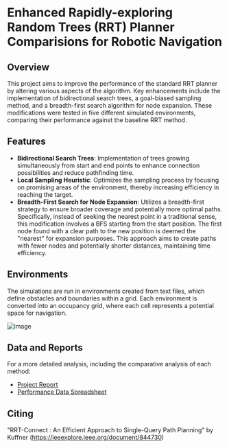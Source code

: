 # Enhanced Rapidly-exploring Random Trees (RRT) Planner Comparisions for Robotic Navigation

## Overview
This project aims to improve the performance of the standard RRT planner by altering various aspects of the algorithm. Key enhancements include the implementation of bidirectional search trees, a goal-biased sampling method, and a breadth-first search algorithm for node expansion. These modifications were tested in five different simulated environments, comparing their performance against the baseline RRT method.

## Features
- **Bidirectional Search Trees**: Implementation of trees growing simultaneously from start and end points to enhance connection possibilities and reduce pathfinding time.
- **Local Sampling Heuristic**: Optimizes the sampling process by focusing on promising areas of the environment, thereby increasing efficiency in reaching the target.
- **Breadth-First Search for Node Expansion**: Utilizes a breadth-first strategy to ensure broader coverage and potentially more optimal paths. Specifically, instead of seeking the nearest point in a traditional sense, this modification involves a BFS starting from the start position. The first node found with a clear path to the new position is deemed the "nearest" for expansion purposes. This approach aims to create paths with fewer nodes and potentially shorter distances, maintaining time efficiency.

## Environments
The simulations are run in environments created from text files, which define obstacles and boundaries within a grid. Each environment is converted into an occupancy grid, where each cell represents a potential space for navigation.

![image](https://github.com/adamnebylitsa/Mobile-Robot-Path-Planning-Method-Comparisons/assets/84944416/0be01557-71d2-473d-bc5b-443f1bf949b0)

## Data and Reports 
For a more detailed analysis, including the comparative analysis of each method:
- [Project Report](https://docs.google.com/document/d/1uXCafIOUeDR7brnZ9s860canGNX_OtaCnkBKx8aKYig/edit?usp=sharing)
- [Performance Data Spreadsheet](https://docs.google.com/spreadsheets/d/1saFGm9w6gioqPoT8-3PXdp0LcrFLO6N5tdtV-hdf-JE/edit?usp=sharing)

## Citing
"RRT-Connect : An Efficient Approach to Single-Query Path Planning" by Kuffner (https://ieeexplore.ieee.org/document/844730)
